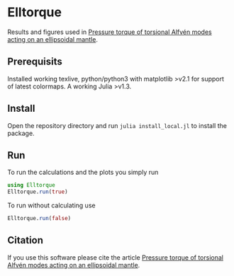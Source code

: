 # Elltorque

Results and figures used in [Pressure torque of torsional Alfvén modes acting on an ellipsoidal mantle](https://doi.org/10.1093/gji/ggaa166).

## Prerequisits

Installed working texlive, python/python3 with matplotlib >v2.1 for support of latest colormaps. A working Julia >v1.3.


## Install

Open the repository directory and run `julia install_local.jl` to install the package.

## Run

To run the calculations and the plots you simply run

```julia
using Elltorque
Elltorque.run(true)
```

To run without calculating use

```julia
Elltorque.run(false)
```

## Citation
If you use this software please cite the article [Pressure torque of torsional Alfvén modes acting on an ellipsoidal mantle](https://doi.org/10.1093/gji/ggaa166).
